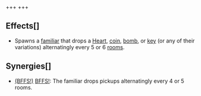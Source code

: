 +++
+++

Effects[]
---------


* Spawns a [familiar](/wiki/Familiar "Familiar") that drops a [Heart](/wiki/Heart "Heart"), [coin](/wiki/Coin "Coin"), [bomb](/wiki/Bomb "Bomb"), or [key](/wiki/Key "Key") (or any of their variations) alternatingly every 5 or 6 [rooms](/wiki/Rooms "Rooms").


Synergies[]
-----------


* [(BFFS!)](/wiki/BFFS! "BFFS!") [BFFS!](/wiki/BFFS! "BFFS!"): The familiar drops pickups alternatingly every 4 or 5 rooms.


